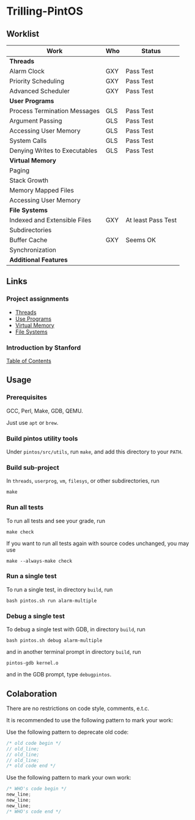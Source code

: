 # Trilling-PintOS

## Worklist

Work|Who|Status
---|---|---
__Threads__||
Alarm Clock|GXY|Pass Test
Priority Scheduling|GXY|Pass Test
Advanced Scheduler|GXY|Pass Test
__User Programs__||
Process Termination Messages|GLS|Pass Test
Argument Passing|GLS|Pass Test
Accessing User Memory|GLS|Pass Test
System Calls|GLS|Pass Test
Denying Writes to Executables|GLS|Pass Test
__Virtual Memory__||
Paging||
Stack Growth||
Memory Mapped Files||
Accessing User Memory||
__File Systems__||
Indexed and Extensible Files|GXY|At least Pass Test
Subdirectories||
Buffer Cache|GXY|Seems OK
Synchronization||
__Additional Features__||

## Links

### Project assignments

+ [Threads](https://www.cs.jhu.edu/~huang/cs318/fall17/project/project1.html)
+ [Use Programs](https://www.cs.jhu.edu/~huang/cs318/fall17/project/project2.html)
+ [Virtual Memory](https://www.cs.jhu.edu/~huang/cs318/fall17/project/project3.html)
+ [File Systems](https://www.cs.jhu.edu/~huang/cs318/fall17/project/project4.html)

### Introduction by Stanford

[Table of Contents](http://web.stanford.edu/class/cs140/projects/pintos/pintos.html)

## Usage

### Prerequisites

GCC, Perl, Make, GDB, QEMU.

Just use `apt` or `brew`.

### Build pintos utility tools

Under `pintos/src/utils`, run `make`, and add this directory to your `PATH`.

### Build sub-project

In `threads`, `userprog`, `vm`, `filesys`, or other subdirectories, run

```shell
make
```

### Run all tests

To run all tests and see your grade, run

```shell
make check
```

If you want to run all tests again with source codes unchanged, you may use

```shell
make --always-make check
```

### Run a single test

To run a single test, in directory `build`, run

```shell
bash pintos.sh run alarm-multiple
```

### Debug a single test

To debug a single test with GDB, in directory `build`, run

```shell
bash pintos.sh debug alarm-multiple
```

and in another terminal prompt in directory `build`, run

```shell
pintos-gdb kernel.o
```

and in the GDB prompt, type `debugpintos`.

## Colaboration

There are no restrictions on code style, comments, e.t.c.

It is recommended to use the following pattern to mark your work:

Use the following pattern to deprecate old code:

```c
/* old code begin */
// old_line;
// old_line;
// old_line;
/* old code end */
```

Use the following pattern to mark your own work:

```c
/* WHO's code begin */
new_line;
new_line;
new_line;
/* WHO's code end */ 
```
